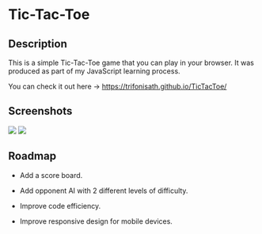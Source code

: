 # Tic-Tac-Toe

## Description

This is a simple Tic-Tac-Toe game that you can play in your browser.
It was produced as part of my JavaScript learning process.

You can check it out here -> https://trifonisath.github.io/TicTacToe/

## Screenshots

![](https://user-images.githubusercontent.com/81590123/189111646-47eecdb0-7b14-40a9-b0e6-59759070e21c.png)
![](https://user-images.githubusercontent.com/81590123/189111941-4073c499-bd04-4dd2-ad16-f7ac0ad77a64.png)


## Roadmap

- Add a score board.

- Add opponent AI with 2 different levels of difficulty.

- Improve code efficiency.

- Improve responsive design for mobile devices.
